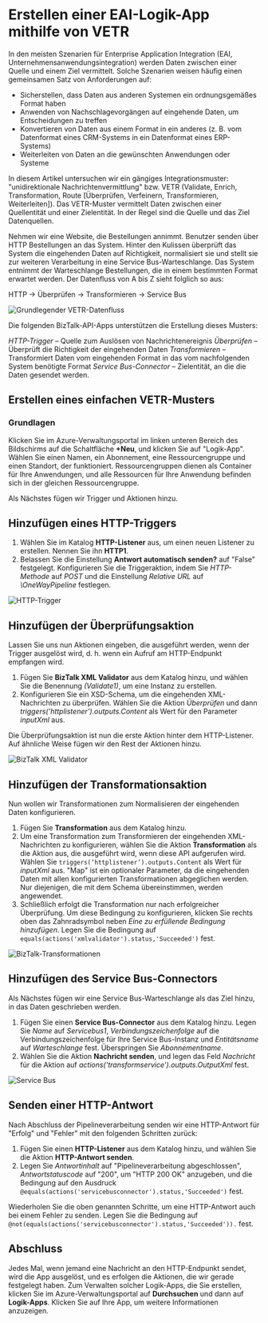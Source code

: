<properties 
   pageTitle="Erstellen einer EAI-Logik-App mithilfe von VETR" 
   description="In diesem Thema werden die Überprüfungs-, Codier- und Transformationsfeatures der BizTalk XML Services behandelt." 
   services="app-service\logic" 
   documentationCenter=".net,nodejs,java" 
   authors="rajeshramabathiran" 
   manager="dwrede" 
   editor=""/>

<tags
   ms.service="app-service-logic"
   ms.devlang="multiple"
   ms.topic="article"
   ms.tgt_pltfrm="na"
   ms.workload="integration" 
   ms.date="06/24/2015"
   ms.author="rajram"/>


# Erstellen einer EAI-Logik-App mithilfe von VETR

In den meisten Szenarien für Enterprise Application Integration (EAI, Unternehmensanwendungsintegration) werden Daten zwischen einer Quelle und einem Ziel vermittelt. Solche Szenarien weisen häufig einen gemeinsamen Satz von Anforderungen auf:

- Sicherstellen, dass Daten aus anderen Systemen ein ordnungsgemäßes Format haben
- Anwenden von Nachschlagevorgängen auf eingehende Daten, um Entscheidungen zu treffen
- Konvertieren von Daten aus einem Format in ein anderes (z. B. vom Datenformat eines CRM-Systems in ein Datenformat eines ERP-Systems)
- Weiterleiten von Daten an die gewünschten Anwendungen oder Systeme

In diesem Artikel untersuchen wir ein gängiges Integrationsmuster: "unidirektionale Nachrichtenvermittlung" bzw. VETR (Validate, Enrich, Transformation, Route [Überprüfen, Verfeinern, Transformieren, Weiterleiten]). Das VETR-Muster vermittelt Daten zwischen einer Quellentität und einer Zielentität. In der Regel sind die Quelle und das Ziel Datenquellen.

Nehmen wir eine Website, die Bestellungen annimmt. Benutzer senden über HTTP Bestellungen an das System. Hinter den Kulissen überprüft das System die eingehenden Daten auf Richtigkeit, normalisiert sie und stellt sie zur weiteren Verarbeitung in eine Service Bus-Warteschlange. Das System entnimmt der Warteschlange Bestellungen, die in einem bestimmten Format erwartet werden. Der Datenfluss von A bis Z sieht folglich so aus:

HTTP -> Überprüfen -> Transformieren -> Service Bus

![Grundlegender VETR-Datenfluss][1]

Die folgenden BizTalk-API-Apps unterstützen die Erstellung dieses Musters:

*HTTP-Trigger* – Quelle zum Auslösen von Nachrichtenereignis *Überprüfen* – Überprüft die Richtigkeit der eingehenden Daten *Transformieren* – Transformiert Daten vom eingehenden Format in das vom nachfolgenden System benötigte Format *Service Bus-Connector* – Zielentität, an die die Daten gesendet werden.


## Erstellen eines einfachen VETR-Musters
### Grundlagen

Klicken Sie im Azure-Verwaltungsportal im linken unteren Bereich des Bildschirms auf die Schaltfläche **+Neu**, und klicken Sie auf "Logik-App". Wählen Sie einen Namen, ein Abonnement, eine Ressourcengruppe und einen Standort, der funktioniert. Ressourcengruppen dienen als Container für Ihre Anwendungen, und alle Ressourcen für Ihre Anwendung befinden sich in der gleichen Ressourcengruppe.

Als Nächstes fügen wir Trigger und Aktionen hinzu.


## Hinzufügen eines HTTP-Triggers

1. Wählen Sie im Katalog **HTTP-Listener** aus, um einen neuen Listener zu erstellen. Nennen Sie ihn **HTTP1**.
2. Belassen Sie die Einstellung **Antwort automatisch senden?** auf "False" festgelegt. Konfigurieren Sie die Triggeraktion, indem Sie _HTTP-Methode_ auf _POST_ und die Einstellung _Relative URL_ auf _\\OneWayPipeline_ festlegen.

![HTTP-Trigger][2]


## Hinzufügen der Überprüfungsaktion

Lassen Sie uns nun Aktionen eingeben, die ausgeführt werden, wenn der Trigger ausgelöst wird, d. h. wenn ein Aufruf am HTTP-Endpunkt empfangen wird.

1. Fügen Sie **BizTalk XML Validator** aus dem Katalog hinzu, und wählen Sie die Benennung _(Validate1)_, um eine Instanz zu erstellen.
2. Konfigurieren Sie ein XSD-Schema, um die eingehenden XML-Nachrichten zu überprüfen. Wählen Sie die Aktion _Überprüfen_ und dann _triggers('httplistener').outputs.Content_ als Wert für den Parameter _inputXml_ aus.

Die Überprüfungsaktion ist nun die erste Aktion hinter dem HTTP-Listener. Auf ähnliche Weise fügen wir den Rest der Aktionen hinzu.

![BizTalk XML Validator][3]


## Hinzufügen der Transformationsaktion
Nun wollen wir Transformationen zum Normalisieren der eingehenden Daten konfigurieren.

1. Fügen Sie **Transformation** aus dem Katalog hinzu. 
2. Um eine Transformation zum Transformieren der eingehenden XML-Nachrichten zu konfigurieren, wählen Sie die Aktion **Transformation** als die Aktion aus, die ausgeführt wird, wenn diese API aufgerufen wird. Wählen Sie ```triggers(‘httplistener’).outputs.Content``` als Wert für _inputXml_ aus. "Map" ist ein optionaler Parameter, da die eingehenden Daten mit allen konfigurierten Transformationen abgeglichen werden. Nur diejenigen, die mit dem Schema übereinstimmen, werden angewendet.
3. Schließlich erfolgt die Transformation nur nach erfolgreicher Überprüfung. Um diese Bedingung zu konfigurieren, klicken Sie rechts oben das Zahnradsymbol neben _Eine zu erfüllende Bedingung hinzufügen_. Legen Sie die Bedingung auf ```equals(actions('xmlvalidator').status,'Succeeded')``` fest.


![BizTalk-Transformationen][4]


## Hinzufügen des Service Bus-Connectors
Als Nächstes fügen wir eine Service Bus-Warteschlange als das Ziel hinzu, in das Daten geschrieben werden.

1. Fügen Sie einen **Service Bus-Connector** aus dem Katalog hinzu. Legen Sie _Name_ auf _Servicebus1_, _Verbindungszeichenfolge_ auf die Verbindungszeichenfolge für Ihre Service Bus-Instanz und _Entitätsname_ auf _Warteschlange_ fest. Überspringen Sie _Abonnementname_. 
2. Wählen Sie die Aktion **Nachricht senden**, und legen das Feld _Nachricht_ für die Aktion auf _actions('transformservice').outputs.OutputXml_ fest.

![Service Bus][5]


## Senden einer HTTP-Antwort
Nach Abschluss der Pipelineverarbeitung senden wir eine HTTP-Antwort für "Erfolg" und "Fehler" mit den folgenden Schritten zurück:

1. Fügen Sie einen **HTTP-Listener** aus dem Katalog hinzu, und wählen Sie die Aktion **HTTP-Antwort senden**.
2. Legen Sie _Antwortinhalt_ auf "Pipelineverarbeitung abgeschlossen", _Antwortstatuscode_ auf "200", um "HTTP 200 OK" anzugeben, und die Bedingung auf den Ausdruck ```@equals(actions('servicebusconnector').status,'Succeeded')``` fest.
	
Wiederholen Sie die oben genannten Schritte, um eine HTTP-Antwort auch bei einem Fehler zu senden. Legen Sie die Bedingung auf ```@not(equals(actions('servicebusconnector').status,'Succeeded')).``` fest.


## Abschluss
Jedes Mal, wenn jemand eine Nachricht an den HTTP-Endpunkt sendet, wird die App ausgelöst, und es erfolgen die Aktionen, die wir gerade festgelegt haben. Zum Verwalten solcher Logik-Apps, die Sie erstellen, klicken Sie im Azure-Verwaltungsportal auf **Durchsuchen** und dann auf **Logik-Apps**. Klicken Sie auf Ihre App, um weitere Informationen anzuzeigen.


<!--image references -->
[1]: ./media/app-service-logic-create-EAI-logic-app-using-VETR/BasicVETR.PNG
[2]: ./media/app-service-logic-create-EAI-logic-app-using-VETR/HTTPListener.PNG
[3]: ./media/app-service-logic-create-EAI-logic-app-using-VETR/BizTalkXMLValidator.PNG
[4]: ./media/app-service-logic-create-EAI-logic-app-using-VETR/BizTalkTransforms.PNG
[5]: ./media/app-service-logic-create-EAI-logic-app-using-VETR/AzureServiceBus.PNG

 

<!---HONumber=July15_HO3-->